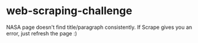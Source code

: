 # web-scraping-challenge
NASA page doesn't find title/paragraph consistently. If Scrape gives you an error, just refresh the page :)

